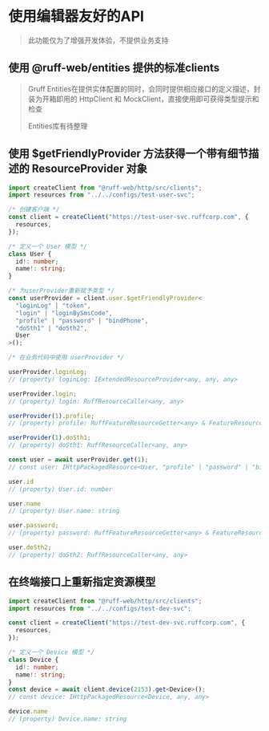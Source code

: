 # 使用编辑器友好的API

> 此功能仅为了增强开发体验，不提供业务支持

## 使用 @ruff-web/entities 提供的标准clients

> Gruff Entities在提供实体配置的同时，会同时提供相应接口的定义描述，封装为开箱即用的 HttpClient 和 MockClient，直接使用即可获得类型提示和检查
>
> Entities库有待整理

## 使用 $getFriendlyProvider 方法获得一个带有细节描述的 ResourceProvider 对象

```typescript
import createClient from "@ruff-web/http/src/clients";
import resources from "../../configs/test-user-svc";

/* 创建客户端 */
const client = createClient("https://test-user-svc.ruffcorp.com", {
  resources,
});

/* 定义一个 User 模型 */
class User {
  id!: number;
  name!: string;
}

/* 为userProvider重新赋予类型 */
const userProvider = client.user.$getFriendlyProvider<
  "loginLog" | "token",
  "login" | "loginBySmsCode",
  "profile" | "password" | "bindPhone",
  "doSth1" | "doSth2",
  User
>();
```

```ts
/* 在业务代码中使用 userProvider */

userProvider.loginLog;
// (property) loginLog: IExtendedResourceProvider<any, any, any>

userProvider.login;
// (property) login: RuffResourceCaller<any, any>

userProvider(1).profile;
// (property) profile: RuffFeatureResourceGetter<any> & FeatureResourceProvider<any>

userProvider(1).doSth1;
// (property) doSth1: RuffResourceCaller<any, any>

const user = await userProvider.get(1);
// const user: IHttpPackagedResource<User, "profile" | "password" | "bindPhone", "doSth">

user.id
// (property) User.id: number

user.name
// (property) User.name: string

user.password;
// (property) password: RuffFeatureResourceGetter<any> & FeatureResourceProvider<any>

user.doSth2;
// (property) doSth2: RuffResourceCaller<any, any>

```

## 在终端接口上重新指定资源模型

```ts
import createClient from "@ruff-web/http/src/clients";
import resources from "../../configs/test-dev-svc";

const client = createClient("https://test-dev-svc.ruffcorp.com", {
  resources,
});

/* 定义一个 Device 模型 */
class Device {
  id!: number;
  name!: string;
}
const device = await client.device(2153).get<Device>();
// const device: IHttpPackagedResource<Device, any, any>

device.name
// (property) Device.name: string
```
